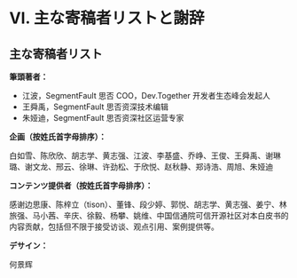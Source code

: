 # Ⅵ. 主な寄稿者リストと謝辞

## 主な寄稿者リスト

**筆頭著者：**

- 江波，SegmentFault 思否 COO，Dev.Together 开发者生态峰会发起人
- 王舜禹，SegmentFault 思否资深技术编辑
- 朱娅迪，SegmentFault 思否资深社区运营专家

**企画（按姓氏首字母排序）：**

白如雪、陈欣欣、胡志学、黄志强、江波、李基盛、乔峥、王俊、王舜禹、谢琳璐、谢文龙、邢云、徐琳、许劲松、于欣悦、赵秋静、郑诗浩、周旭、朱娅迪

**コンテンツ提供者（按姓氏首字母排序）：**

感谢边思康、陈梓立（tison）、董锋、段少婷、郭悦、胡志学、黄志强、姜宁、林旅强、马小茜、辛庆、徐毅、杨攀、姚维、中国信通院可信开源社区对本白皮书的内容贡献，包括但不限于接受访谈、观点引用、案例提供等。

**デサイン：**

何景辉
